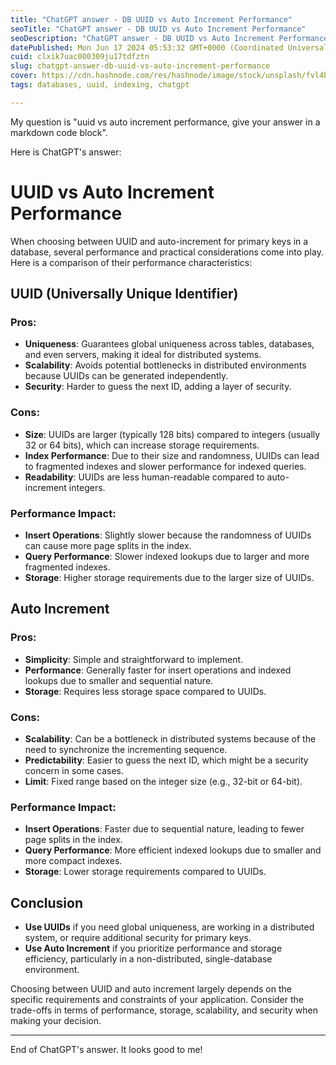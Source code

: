 ```yaml
---
title: "ChatGPT answer - DB UUID vs Auto Increment Performance"
seoTitle: "ChatGPT answer - DB UUID vs Auto Increment Performance"
seoDescription: "ChatGPT answer - DB UUID vs Auto Increment Performance"
datePublished: Mon Jun 17 2024 05:53:32 GMT+0000 (Coordinated Universal Time)
cuid: clxik7uac000309ju17tdfztn
slug: chatgpt-answer-db-uuid-vs-auto-increment-performance
cover: https://cdn.hashnode.com/res/hashnode/image/stock/unsplash/fvl4b1gjpbk/upload/f2fb0828cd845b3b46e88c6c7aa39172.jpeg
tags: databases, uuid, indexing, chatgpt

---
```


My question is "uuid vs auto increment performance, give your answer in a markdown code block".

Here is ChatGPT's answer:

# UUID vs Auto Increment Performance

When choosing between UUID and auto-increment for primary keys in a database, several performance and practical considerations come into play. Here is a comparison of their performance characteristics:

## UUID (Universally Unique Identifier)

### Pros:
- **Uniqueness**: Guarantees global uniqueness across tables, databases, and even servers, making it ideal for distributed systems.
- **Scalability**: Avoids potential bottlenecks in distributed environments because UUIDs can be generated independently.
- **Security**: Harder to guess the next ID, adding a layer of security.

### Cons:
- **Size**: UUIDs are larger (typically 128 bits) compared to integers (usually 32 or 64 bits), which can increase storage requirements.
- **Index Performance**: Due to their size and randomness, UUIDs can lead to fragmented indexes and slower performance for indexed queries.
- **Readability**: UUIDs are less human-readable compared to auto-increment integers.

### Performance Impact:

- **Insert Operations**: Slightly slower because the randomness of UUIDs can cause more page splits in the index.
- **Query Performance**: Slower indexed lookups due to larger and more fragmented indexes.
- **Storage**: Higher storage requirements due to the larger size of UUIDs.

## Auto Increment

### Pros:

- **Simplicity**: Simple and straightforward to implement.
- **Performance**: Generally faster for insert operations and indexed lookups due to smaller and sequential nature.
- **Storage**: Requires less storage space compared to UUIDs.

### Cons:

- **Scalability**: Can be a bottleneck in distributed systems because of the need to synchronize the incrementing sequence.
- **Predictability**: Easier to guess the next ID, which might be a security concern in some cases.
- **Limit**: Fixed range based on the integer size (e.g., 32-bit or 64-bit).

### Performance Impact:

- **Insert Operations**: Faster due to sequential nature, leading to fewer page splits in the index.
- **Query Performance**: More efficient indexed lookups due to smaller and more compact indexes.
- **Storage**: Lower storage requirements compared to UUIDs.

## Conclusion

- **Use UUIDs** if you need global uniqueness, are working in a distributed system, or require additional security for primary keys.
- **Use Auto Increment** if you prioritize performance and storage efficiency, particularly in a non-distributed, single-database environment.

Choosing between UUID and auto increment largely depends on the specific requirements and constraints of your application. Consider the trade-offs in terms of performance, storage, scalability, and security when making your decision.

---

End of ChatGPT's answer. It looks good to me!

